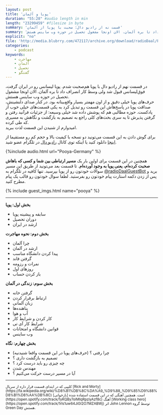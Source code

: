 ```yaml
---
layout: post
title: 'پویا و آلمان'
duration: "55:28" #audio length in min
length: "23299459" #filesize in byte
summary: 'قسمت نه از رادیو دال: صحبت با پویا از آلمان'
summary: 'در قسمت نهم از رادیو دال با پویا هم‌صحبت شدم. پویا لیسانس رو در ایران گرفت، فوق‌لیسانس قبول شد ولی وسط کار انصراف داد تا بره آلمان. الان اونجا مشغول تحصیل در حوزه وب ساینس هستش.'
explicit: "no"
file: 'http://media.blubrry.com/472117/archive.org/download/radioDaal/Pooya-Germany.mp3'
categories:
    - podcast
keywords:
    - مهاجرت
    - آلمان
    - تحصیل
    - گفتگو
---
```


در قسمت نهم از رادیو دال با پویا هم‌صحبت شدم. پویا لیسانس رو در ایران گرفت، فوق‌لیسانس قبول شد ولی وسط کار انصراف داد تا بره آلمان. الان اونجا مشغول تحصیل در حوزه وب ساینس هستش.  
حرف‌های پویا خیلی دقیق و از اون مهمتر بسیار واقع‌بینانه بود. در کنار صدای دلنشینش، صداقت پویا در پاسخ‌هاش این قسمت رو تبدیل کرد به یکی قسمت‌های خیلی خوب از پادکست. حوزه مطالبی هم که پوشش داده شد خیلی وسیعه: از جزئیات فرآنید رفتن و گرفتن پذیرش تا یه سری بحث‌های کلی راجع به تصمیم به بازگشت و نگاهش به مسیری که طی کرده.  
امیدوارم از شنیدن این قسمت لذت ببرید.

برای گوش دادن به این قسمت می‌تونید دو نسخه با کیفیت بالا و حجم کم رو مستقیما از [اینجا](http://bit.ly/daal-09) دانلود کنید یا اینکه توی کانال [رادیو دال](https://telegram.me/radioDaal) در تلگرام عضو شید.


{%include audio.html url="Pooya-Germany" %}

همچنین در این قسمت برای اولین بار یک **مسیر ارتباطی بین شما و کسی که باهاش صحبت کرده‌ام، یعنی پویا به وجود آورده‌ام**. تا قسمت بعد می‌تونید از طریق این مسیر سوالات خودتون رو از پویا بپرسید.
تنها کافیه در تلگرام به [@radioDaalGuestBot](https://t.me/RadioDaalGuestBot) برید و پس از زدن دکمه استارت پیام خودتون رو بفرستید.
لطفا سوال خودتون رو قالب یک پیام مطرح کنید.

{% include guest_imgs.html name="pooya" %}

<hr>

**بخش اول: پویا**

- سابقه و پیشینه پویا
- دوران تحصیل
- ارشد در ایران

**بخش دوم: نحوه مهاجرت**

- چرا آلمان
- ارشد در آلمان
- پیدا کردن دانشگاه مناسب
- گرفتن فاند
- نمرات و رزومه
- روزهای اول
- باز کردن حساب

**بخش سوم: زندگی در آلمان**

- گرفتن خانه
- ارتباط برقرار کردن
- زبان آلمانی
- پناهنده‌ها
- آب و هوا
- کار کردن و شرایط کار
- شرایط کار آی تی
- قوانین دانشگاه و امتحانات
- وب ساینس

**بخش چهارم: نگاه**

- چرا رفتی ؟ (حرف‌های پویا در این قسمت واقعا شنیدنیه)
- تصمیم به بازگشت داری ؟
- چه چیزی رو باید درست کرد ؟
- مهندس شدن
- آیا در مسیر درست حرکت می‌کنیم ؟

<hr>

<small>
کلیپی که در ابتدای قسمت قرار داره از سریال [Rick and Morty](https://fa.wikipedia.org/wiki/%D8%B1%DB%8C%DA%A9_%D9%88_%D9%85%D9%88%D8%B1%D8%AA%DB%8C) است.  
همچنین آهنگی که در این قسمت استفاده شده [بازخوانی](https://open.spotify.com/track/1yKQBy7olMIqRpziyAzf8c) آهنگ [Working class hero](https://open.spotify.com/track/1rls1uw64JiGI2O7MZABWj) اثر John Lennon توسط گروه Green Day هستش.
</small>